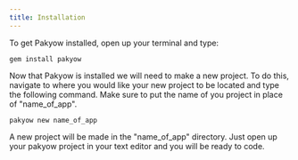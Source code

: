 ```yaml
---
title: Installation
---
```


To get Pakyow installed, open up your terminal and type:

```
gem install pakyow
```

Now that Pakyow is installed we will need to make a new project. To do this, navigate to where you would like your new project to be located and type the following command. Make sure to put the name of you project in place of "name_of_app".

```
pakyow new name_of_app
```

A new project will be made in the "name_of_app" directory.
Just open up your pakyow project in your text editor and you will be ready to code.
